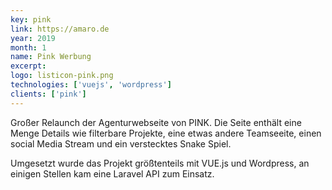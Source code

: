 ```yaml
---
key: pink
link: https://amaro.de
year: 2019
month: 1
name: Pink Werbung
excerpt:
logo: listicon-pink.png
technologies: ['vuejs', 'wordpress']
clients: ['pink']
---
```


Großer Relaunch der Agenturwebseite von PINK. Die Seite enthält eine Menge Details wie filterbare Projekte, eine etwas andere Teamseeite, einen social Media Stream und ein verstecktes Snake Spiel.

Umgesetzt wurde das Projekt größtenteils mit VUE.js und Wordpress, an einigen Stellen kam eine Laravel API zum Einsatz.

